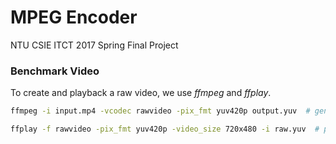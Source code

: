 # MPEG Encoder

NTU CSIE ITCT 2017 Spring Final Project

### Benchmark Video

To create and playback a raw video, we use *ffmpeg* and *ffplay*.

```bash
ffmpeg -i input.mp4 -vcodec rawvideo -pix_fmt yuv420p output.yuv  # generate raw video
```

```bash
ffplay -f rawvideo -pix_fmt yuv420p -video_size 720x480 -i raw.yuv  # playback raw video
```

